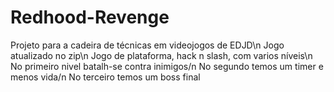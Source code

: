 # Redhood-Revenge
Projeto para a cadeira de técnicas em videojogos de EDJD\n
Jogo atualizado no zip\n
Jogo de plataforma, hack n slash, com varios níveis\n
No primeiro nivel batalh-se contra inimigos/n
No segundo temos um timer e menos vida/n
No terceiro temos um boss final

